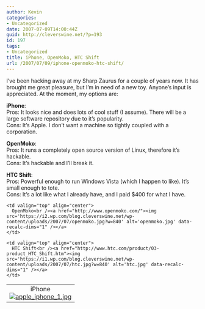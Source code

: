 ```yaml
---
author: Kevin
categories:
- Uncategorized
date: 2007-07-09T14:00:44Z
guid: http://cleverswine.net/?p=193
id: 197
tags:
- Uncategorized
title: iPhone, OpenMoko, HTC Shift
url: /2007/07/09/iphone-openmoko-htc-shift/
---
```


I&#8217;ve been hacking away at my Sharp Zaurus for a couple of years now. It has brought me great pleasure, but I&#8217;m in need of a new toy. Anyone&#8217;s input is appreciated. At the moment, my options are:

**iPhone**:   
Pros: It looks nice and does lots of cool stuff (I assume). There will be a large software repository due to it&#8217;s popularity.  
Cons: It&#8217;s Apple. I don&#8217;t want a machine so tightly coupled with a corporation.

**OpenMoko**:   
Pros: It runs a completely open source version of Linux, therefore it&#8217;s hackable.  
Cons: It&#8217;s hackable and I&#8217;ll break it.

**HTC Shift**:   
Pros: Powerful enough to run Windows Vista (which I happen to like). It&#8217;s small enough to tote.  
Cons: It&#8217;s a lot like what I already have, and I paid $400 for what I have.

<table border="0">
  <tr>
    <td valign="top" align="center">
      iPhone<br /><a href="http://www.apple.com/iphone/"><img src='https://i0.wp.com/blog.cleverswine.net/wp-content/uploads/2007/07/apple_iphone_1.jpg?w=840' alt='apple_iphone_1.jpg' data-recalc-dims="1" /></a>
    </td>
    
    <td valign="top" align="center">
      OpenMoko<br /><a href="http://www.openmoko.com/"><img src='https://i2.wp.com/blog.cleverswine.net/wp-content/uploads/2007/07/openmoko.jpg?w=840' alt='openmoko.jpg' data-recalc-dims="1" /></a>
    </td>
    
    <td valign="top" align="center">
      HTC Shift<br /><a href="http://www.htc.com/product/03-product_HTC_Shift.htm"><img src='https://i1.wp.com/blog.cleverswine.net/wp-content/uploads/2007/07/htc.jpg?w=840' alt='htc.jpg' data-recalc-dims="1" /></a>
    </td>
  </tr>
</table>